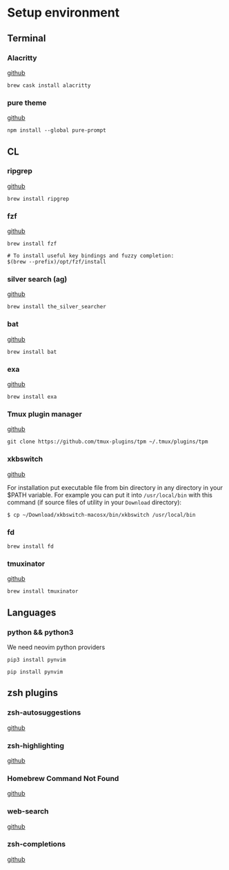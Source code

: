 # Setup environment

## Terminal

### Alacritty

[github](https://github.com/alacritty/alacritty)

```shell
brew cask install alacritty
```

### pure theme

[github](https://github.com/sindresorhus/pure)

```shell
npm install --global pure-prompt
```

## CL

### ripgrep

[github](https://github.com/BurntSushi/ripgrep)

```shell
brew install ripgrep
```

### fzf

[github](https://github.com/junegunn/fzf)

```shell
brew install fzf

# To install useful key bindings and fuzzy completion:
$(brew --prefix)/opt/fzf/install

```
### silver search (ag)

[github](https://github.com/ggreer/the_silver_searcher)

```shell
brew install the_silver_searcher
```

### bat 

[github](https://github.com/sharkdp/bat)

```shell
brew install bat
```

### exa

[github](https://github.com/ogham/exa)

```shell
brew install exa
```

### Tmux plugin manager

[github](https://github.com/tmux-plugins/tpm)

```shell
git clone https://github.com/tmux-plugins/tpm ~/.tmux/plugins/tpm
```

### xkbswitch

[github](https://github.com/myshov/xkbswitch-macosx/blob/master/README.md)

For installation put executable file from bin directory in any directory in your $PATH
variable. For example you can put it into  `/usr/local/bin` with this command (if source
files of utility in your `Download` directory):

```shell
$ cp ~/Download/xkbswitch-macosx/bin/xkbswitch /usr/local/bin
```

### fd

```shell
brew install fd
```

### tmuxinator

[github](https://github.com/tmuxinator/tmuxinator)

```
brew install tmuxinator
```

## Languages

### python && python3

We need neovim python providers

```shell
pip3 install pynvim

pip install pynvim
```

## zsh plugins

### zsh-autosuggestions

[github](https://github.com/zsh-users/zsh-autosuggestions/blob/master/INSTALL.md)


### zsh-highlighting

[github](https://github.com/zsh-users/zsh-syntax-highlighting/blob/master/INSTALL.md)

### Homebrew Command Not Found

[github](https://github.com/Homebrew/homebrew-command-not-found)

### web-search

[github](https://github.com/ohmyzsh/ohmyzsh/tree/master/plugins/web-search)

### zsh-completions

[github](https://github.com/zsh-users/zsh-completions)
